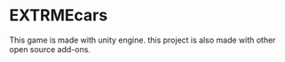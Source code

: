 # EXTRMEcars
This game is made with unity engine. this project is also made with other open source add-ons.

